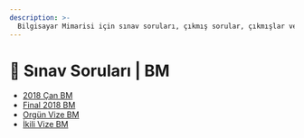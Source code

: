 ```yaml
---
description: >-
  Bilgisayar Mimarisi için sınav soruları, çıkmış sorular, çıkmışlar veya önceki senelerde çıkan sorular
---
```


# 📃 Sınav Soruları \| BM

<!--YPackage.YGitbookIntegration-tarafından-otomatik-oluşturulmuştur-->

- [2018 Çan BM](2018%20%C3%87an%20BM.pdf)
- [Final 2018 BM](Final%202018%20BM.pdf)
- [Orgün Vize BM](Org%C3%BCn%20Vize%20BM.pdf)
- [İkili Vize BM](%C4%B0kili%20Vize%20BM.pdf)

<!--YPackage.YGitbookIntegration-tarafından-otomatik-oluşturulmuştur-->
